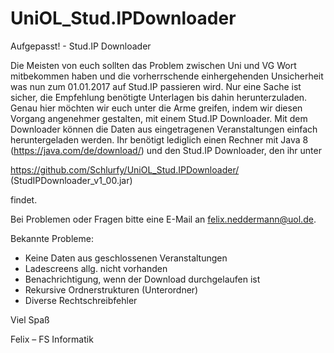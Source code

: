 # UniOL_Stud.IPDownloader

Aufgepasst! - Stud.IP Downloader

Die Meisten von euch sollten das Problem zwischen Uni und VG Wort mitbekommen haben und die vorherrschende einhergehenden Unsicherheit was nun zum 01.01.2017 auf Stud.IP passieren wird. Nur eine Sache ist sicher, die Empfehlung benötigte Unterlagen bis dahin herunterzuladen. Genau hier möchten wir euch unter die Arme greifen, indem wir diesen Vorgang angenehmer gestalten, mit einem Stud.IP Downloader. Mit dem Downloader können die Daten aus eingetragenen Veranstaltungen einfach heruntergeladen werden. Ihr benötigt lediglich einen Rechner mit Java 8 (https://java.com/de/download/) und den Stud.IP Downloader, den ihr unter 

https://github.com/Schlurfy/UniOL_Stud.IPDownloader/
(StudIPDownloader_v1_00.jar)

findet.

Bei Problemen oder Fragen bitte eine E-Mail an felix.neddermann@uol.de.

Bekannte Probleme:

- Keine Daten aus geschlossenen Veranstaltungen
- Ladescreens allg. nicht vorhanden
- Benachrichtigung, wenn der Download durchgelaufen ist
- Rekursive  Ordnerstrukturen (Unterordner)
- Diverse Rechtschreibfehler

Viel Spaß

Felix – FS Informatik
